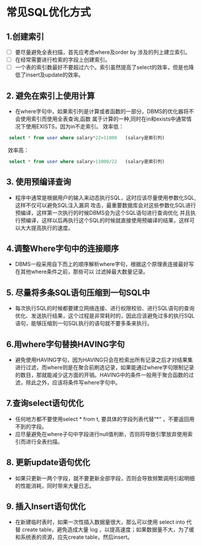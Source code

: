 # 常见SQL优化方式

## 1.创建索引

- [ ] 要尽量避免全表扫描，首先应考虑where及order by 涉及的列上建立索引。
- [ ] 在经常需要进行检索的字段上创建索引。
- [ ] 一个表的索引数最好不要超过六个。索引虽然提高了select的效率，但是也降低了insert及update的效率。

## 2. 避免在索引上使用计算

+ 在where字句中，如果索引列是计算或者函数的一部分，DBMS的优化器将不会使用索引而使用全表查询,函数
  属于计算的一种,同时在in和exists中通常情况下使用EXISTS，因为in不走索引。
  效率低：

```sql
 select * from user where salary*22>11000   (salary是索引列)
```


​       效率高：

```sql
 select * from user where salary>11000/22   (salary是索引列)
```

## 3. 使用预编译查询

+ 程序中通常是根据用户的输入来动态执行SQL，这时应该尽量使用参数化SQL,这样不仅可以避免SQL注入漏洞
  攻击，最重要数据库会对这些参数化SQL进行预编译，这样第一次执行的时候DBMS会为这个SQL语句进行查询优化
  并且执行预编译，这样以后再执行这个SQL的时候就直接使用预编译的结果，这样可以大大提高执行的速度。

## 4.调整Where字句中的连接顺序

+ DBMS一般采用自下而上的顺序解析where字句，根据这个原理表连接最好写在其他where条件之前，那些可以
  过滤掉最大数量记录。

## 5. 尽量将多条SQL语句压缩到一句SQL中

+ 每次执行SQL的时候都要建立网络连接、进行权限校验、进行SQL语句的查询优化、发送执行结果，这个过程是非常耗时的，因此应该避免过多的执行SQL语句，能够压缩到一句SQL执行的语句就不要多条来执行。

## 6.用where字句替换HAVING字句

+ 避免使用HAVING字句，因为HAVING只会在检索出所有记录之后才对结果集进行过滤，而where则是在聚合前刷选记录，如果能通过where字句限制记录的数目，那就能减少这方面的开销。HAVING中的条件一般用于聚合函数的过滤，除此之外，应该将条件写where字句中。

## 7.查询select语句优化

+ 任何地方都不要使用select * from t, 要具体的字段列表代替“*“ ，不要返回用不到的字段。
+ 应尽量避免在where子句中字段进行null值判断，否则将导致引擎放弃使用索引而进行全表扫描。

## 8. 更新update语句优化

+ 如果只更新一两个字段，就不要更新全部字段，否则会导致频繁调用引起明细的性能消耗，同时带来大量日志。

## 9. 插入Insert语句优化

+ 在新建临时表时，如果一次性插入数据量很大，那么可以使用 select into 代替 create table，避免造成大量 log ，以提高速度；如果数据量不大，为了缓和系统表的资源，应先create table，然后insert。